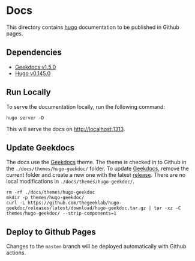 # Docs

This directory contains [hugo](https://gohugo.io) documentation to be published in Github pages.

## Dependencies

- [Geekdocs v1.5.0](https://github.com/thegeeklab/hugo-geekdoc/releases/tag/v1.5.0)
- [Hugo v0.145.0](https://github.com/gohugoio/hugo/releases/tag/v0.145.0)

## Run Locally

To serve the documentation locally, run the following command:

```shell
hugo server -D
```

This will serve the docs on [http://localhost:1313](http://localhost:1313).

## Update Geekdocs

The docs use the [Geekdocs](https://geekdocs.de/) theme. The theme is checked in to Github in the `./docs/themes/hugo-geekdoc/` folder. To update [Geekdocs](https://geekdocs.de/), remove the current folder and create a new one with the latest [release](https://github.com/thegeeklab/hugo-geekdoc/releases). There are no local modifications in `./docs/themes/hugo-geekdoc/`.

```shell
rm -rf ./docs/themes/hugo-geekdoc
mkdir -p themes/hugo-geekdoc/
curl -L https://github.com/thegeeklab/hugo-geekdoc/releases/latest/download/hugo-geekdoc.tar.gz | tar -xz -C themes/hugo-geekdoc/ --strip-components=1
```

## Deploy to Github Pages

Changes to the `master` branch will be deployed automatically with Github actions.
